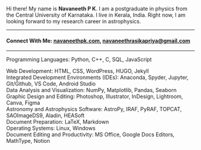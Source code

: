 Hi there! My name is **Navaneeth P K**. I am a postgraduate in physics from the Central University of Karnataka. I live in Kerala, India. Right now, I am looking forward to my research career in astrophysics.
<hr/>  
<h4>Connect With Me: <a href="https://navaneethpk.com/" target="blank">navaneethpk.com</a>, <a href="mailto:navaneethrasikapriya@gmail.com" target="blank">navaneethrasikapriya@gmail.com</a></h4>

<hr/> 
Programming Languages: Python, C++, C, SQL, JavaScript 

Web Development: HTML, CSS, WordPress, HUGO, Jekyll  
Integrated Development Environments (IDEs): Anaconda, Spyder, Jupyter, Git/Github, VS Code, Android Studio  
Data Analysis and Visualization: NumPy, Matplotlib, Pandas, Seaborn  
Graphic Design and Editing: Photoshop, Illustrator, InDesign, Lightroom, Canva, Figma  
Astronomy and Astrophysics Software: AstroPy, IRAF, PyRAF, TOPCAT, SAOImageDS9, Aladin, HEASoft  
Document Preparation: LaTeX, Markdown  
Operating Systems: Linux, Windows  
Document Editing and Productivity: MS Office, Google Docs Editors, MathType, Notion  
